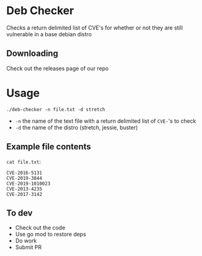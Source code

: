 # Deb Checker
Checks a return delimited list of CVE's for whether or not they are still vulnerable in a base debian distro

## Downloading
Check out the releases page of our repo

# Usage
```
./deb-checker -n file.txt -d stretch
```

* `-n` the name of the text file with a return delimited list of `CVE-`'s to check
* `-d` the name of the distro (stretch, jessie, buster)

## Example file contents
`cat file.txt`:
```
CVE-2016-5131
CVE-2019-3844
CVE-2019-1010023
CVE-2013-4235
CVE-2017-3142
```

## To dev
* Check out the code
* Use go mod to restore deps
* Do work
* Submit PR